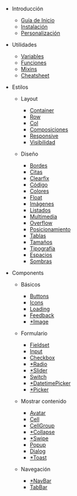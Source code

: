 - Introducción

  - [Guía de Inicio](/docs/intro/started.md)
  - [Instalación](/docs/intro/installation.md)
  - [Personalización](/docs/intro/customization.md)

- Utilidades

  - [Variables](/docs/intro/started.md)
  - [Funciones](/docs/intro/started.md)
  - [Mixins](/docs/intro/started.md)
  - [Cheatsheet](/docs/intro/started.md)

- Estilos

  - Layout

    - [Container](/Container/Container.md)
    - [Row](/Row/Row.md)
    - [Col](/Col/Col.md)
    - [Composiciones](/docs/layout/layout.md)
    - [Responsive](/docs/layout/responsive.md)
    - [Visibilidad](/docs/layout/visibility.md)

  - Diseño

    - [Bordes](/docs/styles/border.md)
    - [Citas](/docs/styles/blockquote.md)
    - [Clearfix](/docs/styles/clearfix.md)
    - [Código](/docs/styles/code.md)
    - [Colores](/docs/styles/colors.md)
    - [Float](/docs/styles/float.md)
    - [Imágenes](/docs/styles/images.md)
    - [Listados](/docs/styles/list.md)
    - [Multimedia](/docs/styles/media.md)
    - [Overflow](/docs/styles/overflow.md)
    - [Posicionamiento](/docs/styles/position.md)
    - [Tablas](/docs/styles/tables.md)
    - [Tamaños](/docs/styles/sizing.md)
    - [Tipografía](/docs/styles/typography.md)
    - [Espacios](/docs/styles/spacing.md)
    - [Sombras](/docs/styles/shadows.md)

- Components

  - Básicos

    - [Buttons](/Button/Button.md)
    - [Icons](/Icons/Icon.md)
    - [Loading](/Loading/Loading.md)
    - [Feedback](/Feedback/Feedback.md)
    - [*Image](/Input/Input.md)

  - Formulario

    - [Fieldset](/Fieldset/Fieldset.md)
    - [Input](/Input/Input.md)
    - [Checkbox](/Checkbox/Checkbox.md)
    - [*Radio](/Input/Input.md)
    - [*Slider](/Input/Input.md)
    - [Switch](/Switch/Switch.md)
    - [*DatetimePicker](/Input/Input.md)
    - [*Picker](/Input/Input.md)

  - Mostrar contenido

    - [Avatar](/Avatar/Avatar.md)
    - [Cell](/Cell/Cell.md)
    - [CellGroup](/CellGroup/CellGroup.md)
    - [*Collapse](/Input/Input.md)
    - [*Swipe](/Input/Input.md)
    - [Popup](/Popup/Popup.md)
    - [Dialog](/Dialog/Dialog.md)
    - [*Toast](/Input/Input.md)

  - Navegación

    - [*NavBar](/Input/Input.md)
    - [TabBar](/TabBar/TabBar.md)
